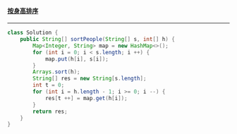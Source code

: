#### <a href="https://leetcode.cn/problems/sort-the-people/">按身高排序</a>

--------

```java
class Solution {
    public String[] sortPeople(String[] s, int[] h) {
        Map<Integer, String> map = new HashMap<>();
        for (int i = 0; i < s.length; i ++) {
            map.put(h[i], s[i]);
        }
        Arrays.sort(h);
        String[] res = new String[s.length];
        int t = 0;
        for (int i = h.length - 1; i >= 0; i --) {
            res[t ++] = map.get(h[i]);
        }
        return res;
    }
}
```

